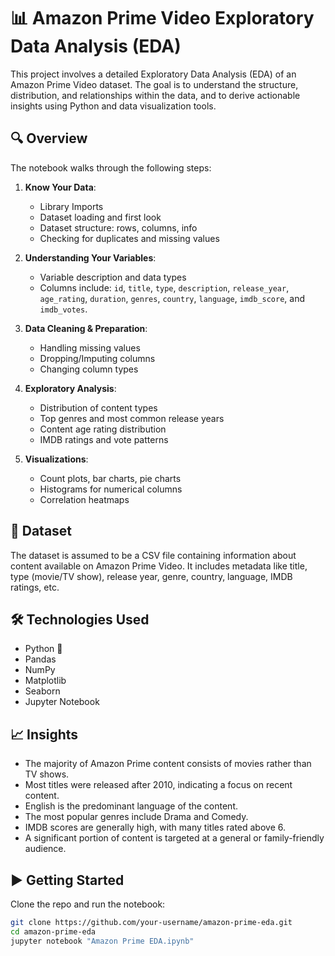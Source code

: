 # 📊 Amazon Prime Video Exploratory Data Analysis (EDA)

This project involves a detailed Exploratory Data Analysis (EDA) of an Amazon Prime Video dataset. The goal is to understand the structure, distribution, and relationships within the data, and to derive actionable insights using Python and data visualization tools.

## 🔍 Overview

The notebook walks through the following steps:

1. **Know Your Data**:
   - Library Imports
   - Dataset loading and first look
   - Dataset structure: rows, columns, info
   - Checking for duplicates and missing values

2. **Understanding Your Variables**:
   - Variable description and data types
   - Columns include: `id`, `title`, `type`, `description`, `release_year`, `age_rating`, `duration`, `genres`, `country`, `language`, `imdb_score`, and `imdb_votes`.

3. **Data Cleaning & Preparation**:
   - Handling missing values
   - Dropping/Imputing columns
   - Changing column types

4. **Exploratory Analysis**:
   - Distribution of content types
   - Top genres and most common release years
   - Content age rating distribution
   - IMDB ratings and vote patterns

5. **Visualizations**:
   - Count plots, bar charts, pie charts
   - Histograms for numerical columns
   - Correlation heatmaps

## 📁 Dataset

The dataset is assumed to be a CSV file containing information about content available on Amazon Prime Video. It includes metadata like title, type (movie/TV show), release year, genre, country, language, IMDB ratings, etc.

## 🛠️ Technologies Used

- Python 🐍
- Pandas
- NumPy
- Matplotlib
- Seaborn
- Jupyter Notebook

## 📈 Insights

- The majority of Amazon Prime content consists of movies rather than TV shows.
- Most titles were released after 2010, indicating a focus on recent content.
- English is the predominant language of the content.
- The most popular genres include Drama and Comedy.
- IMDB scores are generally high, with many titles rated above 6.
- A significant portion of content is targeted at a general or family-friendly audience.

## ▶️ Getting Started

Clone the repo and run the notebook:

```bash
git clone https://github.com/your-username/amazon-prime-eda.git
cd amazon-prime-eda
jupyter notebook "Amazon Prime EDA.ipynb"


